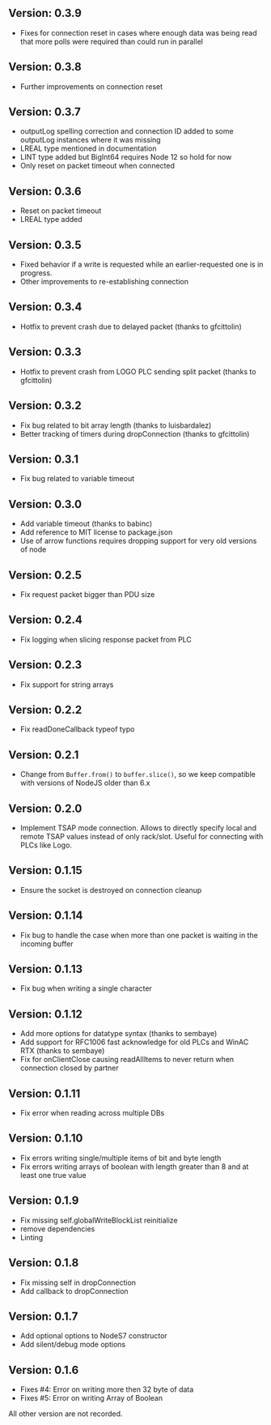 Version: 0.3.9
------------
- Fixes for connection reset in cases where enough data was being read that more polls were required than could run in parallel

Version: 0.3.8
------------
- Further improvements on connection reset

Version: 0.3.7
------------
- outputLog spelling correction and connection ID added to some outputLog instances where it was missing
- LREAL type mentioned in documentation
- LINT type added but BigInt64 requires Node 12 so hold for now
- Only reset on packet timeout when connected

Version: 0.3.6
------------
- Reset on packet timeout
- LREAL type added

Version: 0.3.5
------------
- Fixed behavior if a write is requested while an earlier-requested one is in progress.
- Other improvements to re-establishing connection

Version: 0.3.4
------------
- Hotfix to prevent crash due to delayed packet (thanks to gfcittolin)

Version: 0.3.3
------------
- Hotfix to prevent crash from LOGO PLC sending split packet (thanks to gfcittolin)

Version: 0.3.2
------------
- Fix bug related to bit array length (thanks to luisbardalez)
- Better tracking of timers during dropConnection (thanks to gfcittolin)

Version: 0.3.1
------------
- Fix bug related to variable timeout

Version: 0.3.0
------------
- Add variable timeout (thanks to babinc)
- Add reference to MIT license to package.json
- Use of arrow functions requires dropping support for very old versions of node

Version: 0.2.5
------------
- Fix request packet bigger than PDU size

Version: 0.2.4
------------
- Fix logging when slicing response packet from PLC

Version: 0.2.3
------------
- Fix support for string arrays

Version: 0.2.2
------------
- Fix readDoneCallback typeof typo

Version: 0.2.1
------------
- Change from `Buffer.from()` to `buffer.slice()`, so we keep compatible with versions of NodeJS older than 6.x

Version: 0.2.0
------------
- Implement TSAP mode connection. Allows to directly specify local and remote TSAP values instead of only rack/slot. Useful for connecting with PLCs like Logo.

Version: 0.1.15
------------
- Ensure the socket is destroyed on connection cleanup

Version: 0.1.14
------------
- Fix bug to handle the case when more than one packet is waiting in the incoming buffer

Version: 0.1.13
------------
- Fix bug when writing a single character

Version: 0.1.12
------------
- Add more options for datatype syntax (thanks to sembaye)
- Add support for RFC1006 fast acknowledge for old PLCs and WinAC RTX (thanks to sembaye)
- Fix for onClientClose causing readAllItems to never return when connection closed by partner

Version: 0.1.11
------------
- Fix error when reading across multiple DBs

Version: 0.1.10
------------
- Fix errors writing single/multiple items of bit and byte length
- Fix errors writing arrays of boolean with length greater than 8 and at least one true value

Version: 0.1.9
------------
- Fix missing self.globalWriteBlockList reinitialize
- remove dependencies
- Linting

Version: 0.1.8
------------
- Fix missing self in dropConnection
- Add callback to dropConnection

Version: 0.1.7
------------
- Add optional options to NodeS7 constructor
- Add silent/debug mode options

Version: 0.1.6
------------
- Fixes #4: Error on writing more then 32 byte of data
- Fixes #5: Error on writing Array of Boolean

All other version are not recorded.
